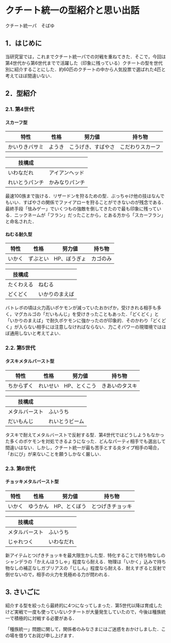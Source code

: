 # クチート統一の型紹介と思い出話

クチート統一パ　そばゆ

## 1．はじめに

当研究室では，これまでクチート統一パでの対戦を重ねてきた．そこで，今回は第4世代から第6世代までで活躍した（印象に残っている）クチートの型を世代別に紹介することにした．約60匹のクチートの中から人気投票で選ばれた4匹と考えてほぼ間違いない．

## 2．型紹介

### 2.1. 第4世代

#### スカーフ型

| 特性           | 性格   | 努力値             | 持ち物           |
| -------------- | ------ | ------------------ | ---------------- |
| かいりきバサミ | ようき | こうげき、すばやさ | こだわりスカーフ |

| 技構成         |                |
| -------------- | -------------- |
| いわなだれ     | アイアンヘッド |
| れいとうパンチ | かみなりパンチ |

最速100族まで抜ける．リザードンを狩るための型．ぶっちゃけ他の技はなんでもいい．すばやさの関係でファイアローを狩ることができないのが残念である．最終手段「怯みゲー」でいくつもの強敵を倒してきたので最も印象に残っている．ニックネームが「フラン」だったことから，とある方から「スカーフラン」と命名された．

#### ねむる耐久型

| 特性   | 性格     | 努力値       | 持ち物   |
| ------ | -------- | ------------ | -------- |
| いかく | ずぶとい | HP、ぼうぎょ | カゴのみ |

| 技構成     |                |
| ---------- | -------------- |
| たくわえる | ねむる         |
| どくどく   | いかりのまえば |

バトレボの頃は火力高いポケモンが減っていたおかげか，受けきれる相手も多く，マグカルゴの「だいもんじ」を受けきったこともあった．「どくどく」と「いかりのまえば」で耐久ポケモンに強かったのが印象的．そのかわり「どくどく」が入らない相手には注意しなければならない．力こそパワーの現環境ではほぼ通用しないと考えてよい．

### 2.2. 第5世代

#### タスキメタルバースト型

| 特性       | 性格     | 努力値       | 持ち物         |
| ---------- | -------- | ------------ | -------------- |
| ちからずく | れいせい | HP、とくこう | きあいのタスキ |

| 技構成         |                |
| -------------- | -------------- |
| メタルバースト | ふいうち       |
| だいもんじ     | れいとうビーム |

タスキで耐えてメタルバーストで反射する型．第4世代ではどうしようもなかった多くのポケモンを対処できるようになった．どんなパーティ相手でも選出して間違いはない．しかし，クチート統一が最も苦手とする炎タイプ相手の場合，「おにび」が来ないことを願うしかなく厳しい．

### 2.3. 第6世代

#### チョッキメタルバースト型

| 特性   | 性格     | 努力値       | 持ち物           |
| ------ | -------- | ------------ | ---------------- |
| いかく | ゆうかん | HP、とくぼう | とつげきチョッキ |

| 技構成         |            |
| -------------- | ---------- |
| メタルバースト | ふいうち   |
| じゃれつく     | いわなだれ |

新アイテムとつげきチョッキを最大限生かした型．特化することで持ち物なしのシャンデラの「かえんほうしゃ」程度なら耐える．物理は「いかく」込みで持ち物なしの補正なしガブリアスの「じしん」程度なら耐える．耐えすぎると反射で倒せないので，相手の火力を見極める力が問われる．

## 3\. さいごに

紹介する型を絞ったら最終的に4つになってしまった．第5世代以降は育成したけど実戦で一度も使っていないクチートが大量発生していたので，今後は種族統一で積極的に対戦する必要がある．

「種族統一」問題に関して，関係者のみなさまにはご迷惑をおかけしました．この場を借りてお詫び申し上げます．
